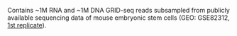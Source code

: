 Contains ~1M RNA and ~1M DNA GRID-seq reads subsampled from publicly available sequencing data of mouse embryonic stem cells (GEO: GSE82312, [1st replicate](https://www.ncbi.nlm.nih.gov/sra/SRR5035944/)).

